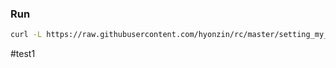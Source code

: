 ### Run


```bash
curl -L https://raw.githubusercontent.com/hyonzin/rc/master/setting_my_linux.sh | sh
```

#test1
